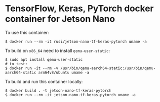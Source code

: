 # TensorFlow, Keras, PyTorch docker container for Jetson Nano

To use this container:
```
$ docker run --rm -it rusi/jetson-nano-tf-keras-pytorch uname -a
```

To build on `x86_64` need to install `qemu-user-static`:
```
$ sudo apt install qemu-user-static
# to test:
$ docker run -it --rm -v /usr/bin/qemu-aarch64-static:/usr/bin/qemu-aarch64-static arm64v8/ubuntu uname -a
```

To build and run this container locally:
```
$ docker build . -t jetson-nano-tf-keras-pytorch
$ docker run --rm -it jetson-nano-tf-keras-pytorch uname -a
```
